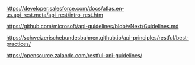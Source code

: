 https://developer.salesforce.com/docs/atlas.en-us.api_rest.meta/api_rest/intro_rest.htm

https://github.com/microsoft/api-guidelines/blob/vNext/Guidelines.md

https://schweizerischebundesbahnen.github.io/api-principles/restful/best-practices/

https://opensource.zalando.com/restful-api-guidelines/
